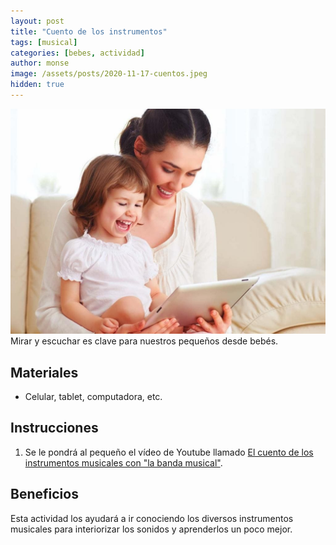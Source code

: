 ```yaml
---
layout: post
title: "Cuento de los instrumentos"
tags: [musical]
categories: [bebes, actividad]
author: monse
image: /assets/posts/2020-11-17-cuentos.jpeg
hidden: true
---
```

![Actividad de cuento](/assets/posts/2020-11-17-cuentos.jpeg)<br/> 
Mirar y escuchar es clave para nuestros pequeños desde bebés.
 
## Materiales 
- Celular, tablet, computadora, etc. 

## Instrucciones 
1. Se le pondrá al pequeño el vídeo de Youtube llamado [El cuento de los instrumentos musicales con "la banda musical"](https://youtu.be/FNFKwEYwhPs).

## Beneficios 
Esta actividad los ayudará a ir conociendo los diversos instrumentos musicales para interiorizar los sonidos y aprenderlos un poco mejor.